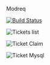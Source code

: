 Modreq

[![Build Status](http://78.108.102.246:8080/buildStatus/icon?job=Tickets)](http://78.108.102.246:8080/job/Tickets/)


![Tickets list](https://img.lynsis.cloud/u/01.37.43-27.02.19.png)

![Ticket Claim](https://img.lynsis.cloud/u/20.22.26-27.02.19.png)

![Ticket Mysql](https://img.lynsis.cloud/u/01.53.47-21.03.19.png)
